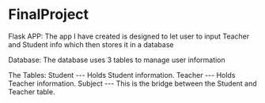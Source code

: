 # FinalProject

Flask APP:
The app I have created is designed to let user to input Teacher and Student info which then stores it in a database

Database:
The database uses 3 tables to manage user information

The Tables:
Student --- Holds Student information.
Teacher --- Holds Teacher information.
Subject --- This is the bridge between the Student and Teacher table.

